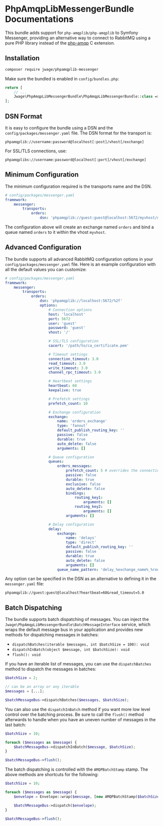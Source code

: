 # PhpAmqpLibMessengerBundle Documentations

This bundle adds support for `php-amqplib/php-amqplib` to Symfony Messenger, providing an alternative way to connect to RabbitMQ using a pure PHP library instead of the [php-amqp](https://github.com/php-amqp/php-amqp) C extension.

## Installation

```bash
composer require jwage/phpamqplib-messenger
```

Make sure the bundled is enabled in `config/bundles.php`:

```php
return [
    // ...
    Jwage\PhpAmqpLibMessengerBundle\PhpAmqpLibMessengerBundle::class => ['all' => true],
];
```

## DSN Format

It is easy to configure the bundle using a DSN and the `config/packages/messenger.yaml` file. The DSN format for the transport is:

```
phpamqplib://username:password@localhost[:post]/vhost[/exchange]
```

For SSL/TLS connections, use:

```
phpamqplibs://username:password@localhost[:port]/vhost[/exchange]
```

## Minimum Configuration

The minimum configuration required is the transports name and the DSN.

```yaml
# config/packages/messenger.yaml
framework:
    messenger:
        transports:
            orders:
                dsn: 'phpamqplib://guest:guest@localhost:5672/myvhost/orders'
```

The configuration above will create an exchange named `orders` and bind a queue named `orders` to it within the vhost `myvhost`.

## Advanced Configuration

The bundle supports all advanced RabbitMQ configuration options in your `config/packages/messenger.yaml` file. Here is an example configuration with all the default values you can customize:

```yaml
# config/packages/messenger.yaml
framework:
    messenger:
        transports:
            orders:
                dsn: 'phpamqplib://localhost:5672/%2f'
                options:
                    # Connection options
                    host: 'localhost'
                    port: 5672
                    user: 'guest'
                    password: 'guest'
                    vhost: '/'

                    # SSL/TLS configuration
                    cacert: '/path/to/ca_certificate.pem'

                    # Timeout settings
                    connection_timeout: 3.0
                    read_timeout: 3.0
                    write_timeout: 3.0
                    channel_rpc_timeout: 3.0

                    # Heartbeat settings
                    heartbeat: 60
                    keepalive: true

                    # Prefetch settings
                    prefetch_count: 10

                    # Exchange configuration
                    exchange:
                        name: 'orders_exchange'
                        type: 'fanout'
                        default_publish_routing_key: ''
                        passive: false
                        durable: true
                        auto_delete: false
                        arguments: []

                    # Queue configuration
                    queues:
                        orders_messages:
                            prefetch_count: 5 # overrides the connection prefetch_count: 10
                            passive: false
                            durable: true
                            exclusive: false
                            auto_delete: false
                            bindings:
                                routing_key1:
                                    arguments: []
                                routing_key2:
                                    arguments: []
                            arguments: []

                    # Delay configuration
                    delay:
                        exchange:
                            name: 'delays'
                            type: 'direct'
                            default_publish_routing_key: ''
                            passive: false
                            durable: true
                            auto_delete: false
                            arguments: []
                        queue_name_pattern: 'delay_%exchange_name%_%routing_key%_%delay%'
```

Any option can be specified in the DSN as an alternative to defining it in the `messenger.yaml` file:

```
phpamqplib://guest:guest@localhost?heartbeat=60&read_timeout=5.0
```

## Batch Dispatching

The bundle supports batch dispatching of messages. You can inject the `Jwage\PhpAmqpLibMessengerBundle\BatchMessageInterface` service, which wraps the default message bus in your application and provides new methods for dispatching messages in batches:

- `dispatchBatches(iterable $messages, int $batchSize = 100): void`
- `dispatchInBatch(object $message, int $batchSize): void`
- `flush(): void`

If you have an iterable list of messages, you can use the `dispatchBatches` method to dispatch the messages in batches:

```php
$batchSize = 2;

// can be an array or any iterable
$messages = [...];

$batchMessageBus->dispatchBatches($messages, $batchSize);
```

You can also use the `dispatchInBatch` method if you want more low level control over the batching process. Be sure to call the `flush()` method afterwards to handle when you have an uneven number of messages in the last batch:

```php
$batchSize = 10;

foreach ($messages as $message) {
    $batchMessageBus->dispatchInBatch($message, $batchSize);
}

$batchMessageBus->flush();
```

The batch dispatching is controlled with the `AMQPBatchStamp` stamp. The above methods are shortcuts for the following:

```php
$batchSize = 10;

foreach ($messages as $message) {
    $envelope = Envelope::wrap($message, [new AMQPBatchStamp($batchSize)]);

    $batchMessageBus->dispatch($envelope);
}

$batchMessageBus->flush();
```
